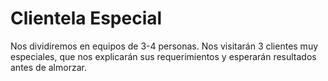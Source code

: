 # Clientela Especial

Nos dividiremos en equipos de 3-4 personas. Nos visitarán 3 clientes muy especiales, que nos explicarán
sus requerimientos y esperarán resultados antes de almorzar.